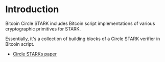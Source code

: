
# Introduction

Bitcoin Circle STARK includes Bitcoin script implementations of various cryptographic primitives for STARK.

Essentially, it's a collection of building blocks of a Circle STARK verifier in Bitcoin script.

- [Circle STARKs paper](https://eprint.iacr.org/2024/278.pdf)